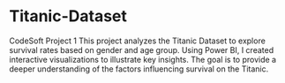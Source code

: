 # Titanic-Dataset
CodeSoft Project 1
This project analyzes the Titanic Dataset to explore survival rates based on gender and age group. Using Power BI, I created interactive visualizations to illustrate key insights. The goal is to provide a deeper understanding of the factors influencing survival on the Titanic.
